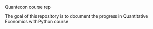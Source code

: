 Quantecon course rep

The goal of this repository is to document the progress in Quantitative Economics with Python course
